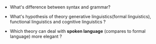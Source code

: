 + What's difference between syntax and grammar?

+ What's hypothesis of theory generative linguistics(formal linguistics), functional linguistics and cognitive linguistics ?
+ Which theory can deal with **spoken language** (compares to formal language) more elegant ?



